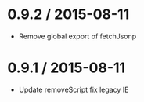0.9.2 / 2015-08-11
==================
* Remove global export of fetchJsonp

0.9.1 / 2015-08-11
==================
* Update removeScript fix legacy IE
